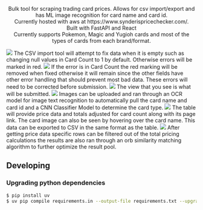 <p align="center">Bulk tool for scraping trading card prices. Allows for csv import/export and has ML image recognition for card name and card id.<br/>
Currently hosted with aws at https://www.synderispricechecker.com/.<br/>
Built with FastAPI and React<br/>
Currently supports Pokemon, Magic and Yugioh cards and most of the types of cards from each brand/format.</p>
<img src="https://i.imgur.com/yYGiOMQ.png">
The CSV import tool will attempt to fix data when it is empty such as changing null values in Card Count to 1 by default. Otherwise errors will be marked in red.
<img src="https://i.imgur.com/lRHqCFO.png">
If the error is in Card Count the red marking will be removed when fixed otherwise it will remain since the other fields have other error handling that should prevent most bad data. These errors will need to be corrected before submission.
<img src="https://i.imgur.com/0kzLFQt.png">
The view that you see is what will be submitted.
<img src="https://i.imgur.com/qLS6VxB.png">
Images can be uploaded and ran through an OCR model for image text recognition to automatically pull the card name and card id and a CNN Classifier Model to determine the card type.
<img src="https://i.imgur.com/wfFfWIT.png">
The table will provide price data and totals adjusted for card count along with its page link. The card image can also be seen by hovering over the card name. This data can be exported to CSV in the same format as the table.
<img src="https://i.imgur.com/gHtKHzC.png">
After getting price data specific rows can be filtered out of the total pricing calculations the results are also ran through an orb similarity matching algorithm to further optimize the result pool.

## Developing

### Upgrading python dependencies

```sh
$ pip install uv
$ uv pip compile requirements.in --output-file requirements.txt --upgrade-package name_of_package
```
